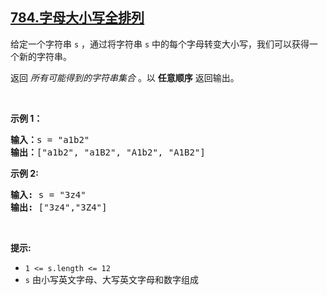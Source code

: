 ## [784.字母大小写全排列](https://leetcode.cn/problems/letter-case-permutation/)
<p>给定一个字符串&nbsp;<code>s</code>&nbsp;，通过将字符串&nbsp;<code>s</code>&nbsp;中的每个字母转变大小写，我们可以获得一个新的字符串。</p>

<p>返回 <em>所有可能得到的字符串集合</em> 。以 <strong>任意顺序</strong> 返回输出。</p>

<p>&nbsp;</p>

<p><strong>示例 1：</strong></p>

<pre>
<strong>输入：</strong>s = "a1b2"
<strong>输出：</strong>["a1b2", "a1B2", "A1b2", "A1B2"]
</pre>

<p><strong>示例 2:</strong></p>

<pre>
<strong>输入:</strong> s = "3z4"
<strong>输出:</strong> ["3z4","3Z4"]
</pre>

<p>&nbsp;</p>

<p><strong>提示:</strong></p>

<ul>
	<li><code>1 &lt;= s.length &lt;= 12</code></li>
	<li><code>s</code>&nbsp;由小写英文字母、大写英文字母和数字组成</li>
</ul>

